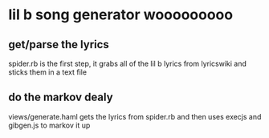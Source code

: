 #	lil b song generator wooooooooo

## get/parse the lyrics

spider.rb is the first step, it grabs all of the lil b lyrics from lyricswiki and sticks them in a text file

## do the markov dealy

views/generate.haml gets the lyrics from spider.rb and then uses execjs and gibgen.js to markov it up